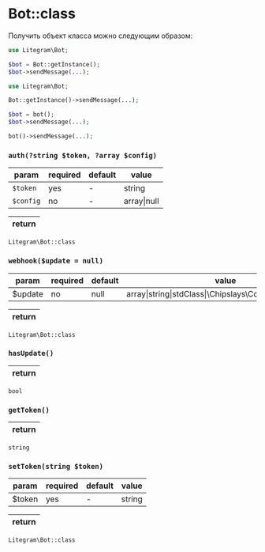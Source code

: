 # Bot::class

Получить объект класса можно следующим образом:

```php
use Litegram\Bot;

$bot = Bot::getInstance();
$bot->sendMessage(...);
```

```php
use Litegram\Bot;

Bot::getInstance()->sendMessage(...);
```

```php
$bot = bot();
$bot->sendMessage(...);
```

```php
bot()->sendMessage(...);
```



### `auth(?string $token, ?array $config)`
param|required|default|value
---|---|---|----
`$token`|yes|-|string
`$config`|no|-|array\|null

return|
---|
`Litegram\Bot::class`



### `webhook($update = null)`
param|required|default|value
---|---|---|----
$update|no|null|array\|string\|stdClass\|\Chipslays\Collection\Collection

return|
---|
`Litegram\Bot::class`



### `hasUpdate()`

return|
---|
`bool`


### `getToken()`

return|
---|
`string`

### `setToken(string $token)`

param|required|default|value
---|---|---|----
$token|yes|-|string


return|
---|
`Litegram\Bot::class`
